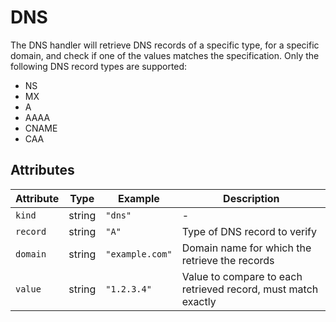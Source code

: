 # DNS

The DNS handler will retrieve DNS records of a specific type, for a specific domain, and check if one of the values matches the specification. Only the following DNS record types are supported:

 * NS
 * MX
 * A
 * AAAA
 * CNAME
 * CAA

## Attributes

| Attribute | Type   | Example         | Description                                                   |
| --------- | ------ | --------------- | ------------------------------------------------------------- |
| `kind`    | string | `"dns"`         | -                                                             |
| `record`  | string | `"A"`           | Type of DNS record to verify                                  |
| `domain`  | string | `"example.com"` | Domain name for which the retrieve the records                |
| `value`   | string | `"1.2.3.4"`     | Value to compare to each retrieved record, must match exactly |
